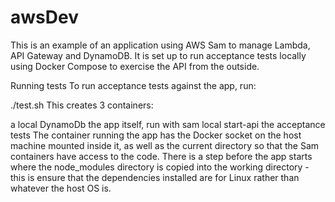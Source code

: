 # awsDev

This is an example of an application using AWS Sam to manage Lambda, API Gateway and DynamoDB. It is set up to run acceptance tests locally using Docker Compose to exercise the API from the outside.

Running tests
To run acceptance tests against the app, run:

./test.sh
This creates 3 containers:

a local DynamoDb
the app itself, run with sam local start-api
the acceptance tests
The container running the app has the Docker socket on the host machine mounted inside it, as well as the current directory so that the Sam containers have access to the code. There is a step before the app starts where the node_modules directory is copied into the working directory - this is ensure that the dependencies installed are for Linux rather than whatever the host OS is.
